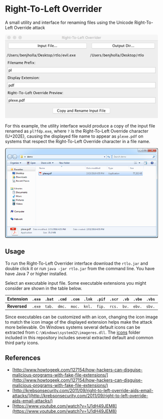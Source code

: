 # Right-To-Left Overrider
A small utility and interface for renaming files using the Unicode Right-To-Left Override attack

![Right-To-Left Overrider Interface](./images/rtlo.png)

For this example, the utility interface would produce a copy of the input file renamed as `pl?fdp.exe`, where `?` is the Right-To-Left Override character (U+202E), causing the displayed file name to appear as `plexe.pdf` on systems that respect the Right-To-Left Override character in a file name.

![Right-To-Left Overrider Interface](./images/demo.png)

## Usage
To run the Right-To-Left Overrider interface download the `rtlo.jar` and double click it or run `java -jar rtlo.jar` from the command line. You have have Java 7 or higher installed.

Select an executable input file. Some executable extensions you might consider are shown in the table below.

| **Extension** | `.exe` | `.bat` | `.cmd` | `.com` | `.lnk` | `.pif` | `.scr` | `.vb` | `.vbe` | `.vbs` | `.wsh` | `.jar` |
|---------------|:------:|:------:|:------:|:------:|:------:|:------:|:------:|:-----:|:------:|:------:|:------:|:------:|
| **Reversed**  | `.exe` | `tab.` | `dmc.` | `moc.` | `knl.` | `fip.` | `rcs.` | `bv.` | `ebv.` | `sbv.` | `hsw.` | `raj.` |

Since executables can be customized with an icon, changing the icon image to match the icon image of the displayed extension helps make the attack more believable.  On Windows systems several default icons can be extracted from `C:\Windows\system32\imageres.dll`. The [icons](./icons) folder included in this repository includes several extracted default and common third party icons.

## References
- [http://www.howtogeek.com/127154/how-hackers-can-disguise-malicious-programs-with-fake-file-extensions/](http://www.howtogeek.com/127154/how-hackers-can-disguise-malicious-programs-with-fake-file-extensions/)
- [http://krebsonsecurity.com/2011/09/right-to-left-override-aids-email-attacks/](http://krebsonsecurity.com/2011/09/right-to-left-override-aids-email-attacks/)
- [https://www.youtube.com/watch?v=1J1dH49JEM8](https://www.youtube.com/watch?v=1J1dH49JEM8)
